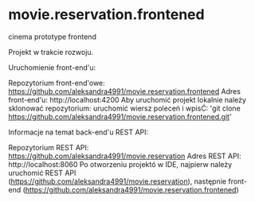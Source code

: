 # movie.reservation.frontened
cinema prototype frontend

Projekt w trakcie rozwoju.

Uruchomienie front-end'u:

Repozytorium front-end'owe: https://github.com/aleksandra4991/movie.reservation.frontened
Adres front-end'u: http://localhost:4200
Aby uruchomić projekt lokalnie należy sklonować repozytorium: uruchomić wiersz poleceń i wpisĆ: 'git clone https://github.com/aleksandra4991/movie.reservation.frontened.git'


Informacje na temat back-end'u REST API:

Repozytorium REST API: https://github.com/aleksandra4991/movie.reservation
Adres REST API: http://localhost:8060
Po otworzeniu projektó w IDE, najpierw należy uruchomić REST API (https://github.com/aleksandra4991/movie.reservation), następnie front-end (https://github.com/aleksandra4991/movie.reservation.frontened)
